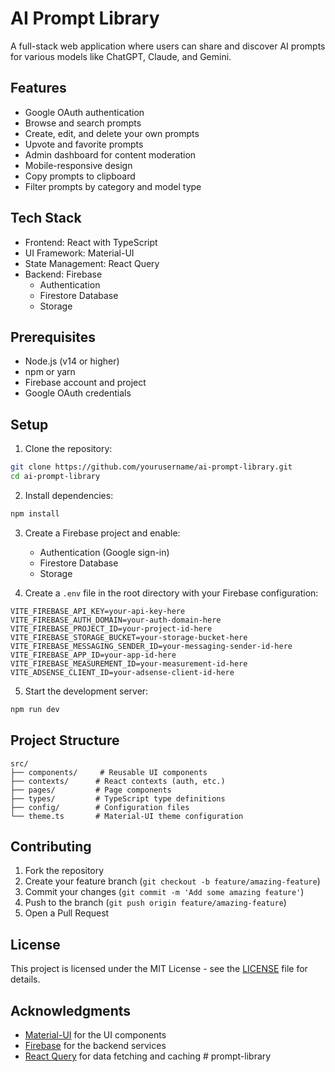# AI Prompt Library

A full-stack web application where users can share and discover AI prompts for various models like ChatGPT, Claude, and Gemini.

## Features

- Google OAuth authentication
- Browse and search prompts
- Create, edit, and delete your own prompts
- Upvote and favorite prompts
- Admin dashboard for content moderation
- Mobile-responsive design
- Copy prompts to clipboard
- Filter prompts by category and model type

## Tech Stack

- Frontend: React with TypeScript
- UI Framework: Material-UI
- State Management: React Query
- Backend: Firebase
  - Authentication
  - Firestore Database
  - Storage

## Prerequisites

- Node.js (v14 or higher)
- npm or yarn
- Firebase account and project
- Google OAuth credentials

## Setup

1. Clone the repository:
```bash
git clone https://github.com/yourusername/ai-prompt-library.git
cd ai-prompt-library
```

2. Install dependencies:
```bash
npm install
```

3. Create a Firebase project and enable:
   - Authentication (Google sign-in)
   - Firestore Database
   - Storage

4. Create a `.env` file in the root directory with your Firebase configuration:
```env
VITE_FIREBASE_API_KEY=your-api-key-here
VITE_FIREBASE_AUTH_DOMAIN=your-auth-domain-here
VITE_FIREBASE_PROJECT_ID=your-project-id-here
VITE_FIREBASE_STORAGE_BUCKET=your-storage-bucket-here
VITE_FIREBASE_MESSAGING_SENDER_ID=your-messaging-sender-id-here
VITE_FIREBASE_APP_ID=your-app-id-here
VITE_FIREBASE_MEASUREMENT_ID=your-measurement-id-here
VITE_ADSENSE_CLIENT_ID=your-adsense-client-id-here
```

5. Start the development server:
```bash
npm run dev
```

## Project Structure

```
src/
├── components/     # Reusable UI components
├── contexts/      # React contexts (auth, etc.)
├── pages/         # Page components
├── types/         # TypeScript type definitions
├── config/        # Configuration files
└── theme.ts       # Material-UI theme configuration
```

## Contributing

1. Fork the repository
2. Create your feature branch (`git checkout -b feature/amazing-feature`)
3. Commit your changes (`git commit -m 'Add some amazing feature'`)
4. Push to the branch (`git push origin feature/amazing-feature`)
5. Open a Pull Request

## License

This project is licensed under the MIT License - see the [LICENSE](LICENSE) file for details.

## Acknowledgments

- [Material-UI](https://mui.com/) for the UI components
- [Firebase](https://firebase.google.com/) for the backend services
- [React Query](https://tanstack.com/query/latest) for data fetching and caching # prompt-library
